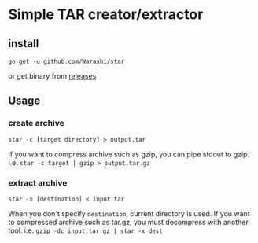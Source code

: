 # Simple TAR creator/extractor

## install
```
go get -u github.com/Warashi/star
```
or get binary from [releases](https://github.com/Warashi/star/releases)

## Usage
### create archive
```
star -c [target directory] > output.tar
```
If you want to compress archive such as gzip, you can pipe stdout to gzip.
i.e. `star -c target | gzip > output.tar.gz`

### extract archive
```
star -x [destination] < input.tar
```
When you don't specify `destination`, current directory is used.
If you want to compressed archive such as tar.gz, you must decompress with another tool.
i.e. `gzip -dc input.tar.gz | star -x dest`
